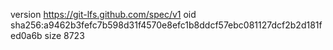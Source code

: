 version https://git-lfs.github.com/spec/v1
oid sha256:a9462b3fefc7b598d31f4570e8efc1b8ddcf57ebc081127dcf2b2d181fed0a6b
size 8723
